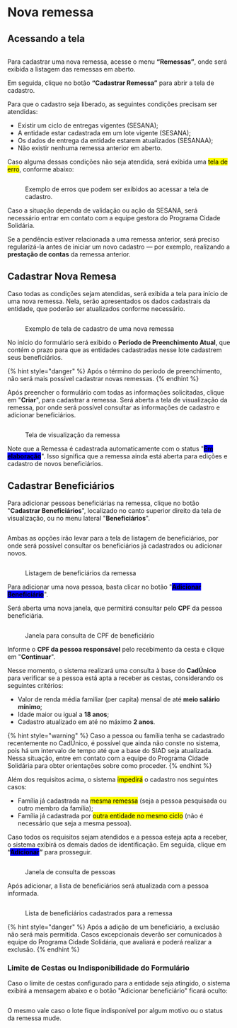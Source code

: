 # Nova remessa

## Acessando a tela

<figure><img src="../../.gitbook/assets/image (28).png" alt=""><figcaption></figcaption></figure>

Para cadastrar uma nova remessa, acesse o menu **“Remessas”**, onde será exibida a listagem das remessas em aberto.

Em seguida, clique no botão **“Cadastrar Remessa”** para abrir a tela de cadastro.

Para que o cadastro seja liberado, as seguintes condições precisam ser atendidas:

* Existir um ciclo de entregas vigentes (SESANA);
* A entidade estar cadastrada em um lote vigente (SESANA);
* Os dados de entrega da entidade estarem atualizados (SESANAA);
* Não existir nenhuma remessa anterior em aberto.

Caso alguma dessas condições não seja atendida, será exibida uma <mark style="background-color:$danger;">tela de erro</mark>, conforme abaixo:

<figure><img src="../../.gitbook/assets/image (1) (1).png" alt=""><figcaption><p>Exemplo de erros que podem ser exibidos ao acessar a tela de cadastro.</p></figcaption></figure>

Caso a situação dependa de validação ou ação da SESANA, será necessário entrar em contato com a equipe gestora do Programa Cidade Solidária.

Se a pendência estiver relacionada a uma remessa anterior, será preciso regularizá-la antes de iniciar um novo cadastro — por exemplo, realizando a **prestação de contas** da remessa anterior.

## Cadastrar Nova Remesa

Caso todas as condições sejam atendidas, será exibida a tela para início de uma nova remessa. Nela, serão apresentados os dados cadastrais da entidade, que poderão ser atualizados conforme necessário.

<figure><img src="../../.gitbook/assets/image (3) (1).png" alt=""><figcaption><p>Exemplo de tela de cadastro de uma nova remessa</p></figcaption></figure>

No início do formulário será exibido o **Período de Preenchimento Atual**, que contém o prazo para que as entidades cadastradas nesse lote cadastrem seus beneficiários.

{% hint style="danger" %}
Após o término do período de preenchimento, não será mais possível cadastrar novas remessas.
{% endhint %}

Após preencher o formulário com todas as informações solicitadas, clique em "**Criar**", para cadastrar a remessa. Será aberta a tela de visualização da remessa, por onde será possível consultar as informações de cadastro e adicionar beneficiários.

<figure><img src="../../.gitbook/assets/image (4) (1).png" alt=""><figcaption><p>Tela de visualização da remessa</p></figcaption></figure>

Note que a Remessa é cadastrada automaticamente com o status "<mark style="background-color:blue;">**Em elaboração**</mark>". Isso significa que a remessa ainda está aberta para edições e cadastro de novos beneficiários.

## Cadastrar Beneficiários

Para adicionar pessoas beneficiárias na remessa, clique no botão "**Cadastrar Beneficiários**", localizado no canto superior direito da tela de visualização, ou no menu lateral "**Beneficiários**".&#x20;

<figure><img src="../../.gitbook/assets/image (5) (1).png" alt=""><figcaption></figcaption></figure>

Ambas as opções irão levar para a tela de listagem de beneficiários, por onde será possível consultar os beneficiários já cadastrados ou adicionar novos.

<figure><img src="../../.gitbook/assets/image (6) (1).png" alt=""><figcaption><p>Listagem de beneficiários da remessa</p></figcaption></figure>

Para adicionar uma nova pessoa, basta clicar no botão "<mark style="background-color:blue;">**Adicionar Beneficiário**</mark>".

Será aberta uma nova janela, que permitirá consultar pelo **CPF** da pessoa beneficiária.

<figure><img src="../../.gitbook/assets/image (7) (1).png" alt=""><figcaption><p>Janela para consulta de CPF de beneficiário</p></figcaption></figure>

Informe o **CPF da pessoa responsável** pelo recebimento da cesta e clique em "**Continuar**".

Nesse momento, o sistema realizará uma consulta à base do **CadÚnico** para verificar se a pessoa está apta a receber as cestas, considerando os seguintes critérios:

* Valor de renda média familiar (per capita) mensal de até **meio salário mínimo**;
* Idade maior ou igual a **18 anos**;
* Cadastro atualizado em até no máximo **2 anos**.

{% hint style="warning" %}
Caso a pessoa ou família tenha se cadastrado recentemente no CadÚnico, é possível que ainda não conste no sistema, pois há um intervalo de tempo até que a base do SIAD seja atualizada. Nessa situação, entre em contato com a equipe do Programa Cidade Solidária para obter orientações sobre como proceder.
{% endhint %}

Além dos requisitos acima, o sistema <mark style="color:$danger;">impedirá</mark> o cadastro nos seguintes casos:

* Família já cadastrada na <mark style="color:$danger;">mesma remessa</mark> (seja a pessoa pesquisada ou outro membro da família);
* Família já cadastrada por <mark style="color:$danger;">outra entidade no mesmo ciclo</mark> (não é necessário que seja a mesma pessoa).

Caso todos os requisitos sejam atendidos e a pessoa esteja apta a receber, o sistema exibirá os demais dados de identificação. Em seguida, clique em **“**<mark style="background-color:blue;">**Adicionar**</mark>**”** para prosseguir.

<figure><img src="../../.gitbook/assets/image (8) (1).png" alt=""><figcaption><p>Janela de consulta de pessoas</p></figcaption></figure>

Após adicionar, a lista de beneficiários será atualizada com a pessoa informada.

<figure><img src="../../.gitbook/assets/image (9) (1).png" alt=""><figcaption><p>Lista de beneficiários cadastrados para a remessa</p></figcaption></figure>

{% hint style="danger" %}
Após a adição de um beneficiário, a exclusão não será mais permitida. Casos excepcionais deverão ser comunicados à equipe do Programa Cidade Solidária, que avaliará e poderá realizar a exclusão.
{% endhint %}

### Limite de Cestas ou Indisponibilidade do Formulário

Caso o limite de cestas configurado para a entidade seja atingido, o sistema exibirá a mensagem abaixo e o botão "Adicionar beneficiário" ficará oculto:

<figure><img src="../../.gitbook/assets/image (11) (1).png" alt=""><figcaption></figcaption></figure>

O mesmo vale caso o lote fique indisponível por algum motivo ou o status da remessa mude.

